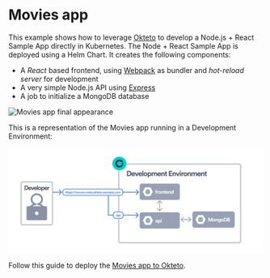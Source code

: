 # Movies app

This example shows how to leverage [Okteto](https://www.okteto.com/) to develop a Node.js + React Sample App directly in Kubernetes. The Node + React Sample App is deployed using a Helm Chart. It creates the following components:

- A *React* based frontend, using [Webpack](https://webpack.js.org) as bundler and *hot-reload server* for development
- A very simple Node.js API using [Express](https://expressjs.com)
- A job to initialize a MongoDB database

![Movies app final appearance](next-ui-movies.png)

This is a representation of the Movies app running in a Development Environment:

![Movies app architecture](deploy-movies-app.png)

Follow this guide to deploy the [Movies app to Okteto](https://www.okteto.com/docs/get-started/deploy-your-app/).

